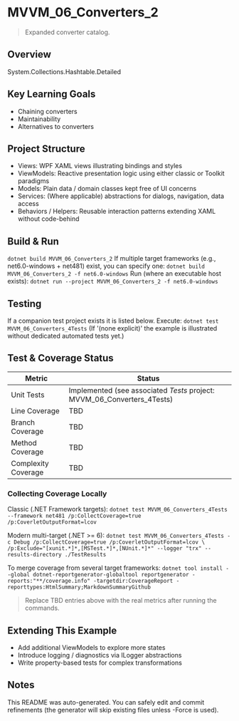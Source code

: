 ﻿# MVVM_06_Converters_2

> Expanded converter catalog.

## Overview
System.Collections.Hashtable.Detailed

## Key Learning Goals
- Chaining converters
- Maintainability
- Alternatives to converters

## Project Structure
- Views: WPF XAML views illustrating bindings and styles
- ViewModels: Reactive presentation logic using either classic or Toolkit paradigms
- Models: Plain data / domain classes kept free of UI concerns
- Services: (Where applicable) abstractions for dialogs, navigation, data access
- Behaviors / Helpers: Reusable interaction patterns extending XAML without code-behind

## Build & Run
`
dotnet build MVVM_06_Converters_2
`
If multiple target frameworks (e.g., net6.0-windows + net481) exist, you can specify one:
`
dotnet build MVVM_06_Converters_2 -f net6.0-windows
`
Run (where an executable host exists):
`
dotnet run --project MVVM_06_Converters_2 -f net6.0-windows
`

## Testing
If a companion test project exists it is listed below. Execute:
`
dotnet test MVVM_06_Converters_4Tests
`
(If '(none explicit)' the example is illustrated without dedicated automated tests yet.)

## Test & Coverage Status

| Metric | Status |
|--------|--------|
| Unit Tests | Implemented (see associated *Tests* project: MVVM_06_Converters_4Tests) |
| Line Coverage | TBD |
| Branch Coverage | TBD |
| Method Coverage | TBD |
| Complexity Coverage | TBD |

### Collecting Coverage Locally

Classic (.NET Framework targets):
`
dotnet test MVVM_06_Converters_4Tests --framework net481 /p:CollectCoverage=true /p:CoverletOutputFormat=lcov
`

Modern multi-target (.NET >= 6):
`
dotnet test MVVM_06_Converters_4Tests -c Debug /p:CollectCoverage=true /p:CoverletOutputFormat=lcov \
  /p:Exclude="[xunit.*]*,[MSTest.*]*,[NUnit.*]*" --logger "trx" --results-directory ./TestResults
`

To merge coverage from several target frameworks:
`
dotnet tool install --global dotnet-reportgenerator-globaltool
reportgenerator -reports:"**/coverage.info" -targetdir:CoverageReport -reporttypes:HtmlSummary;MarkdownSummaryGithub
`

> Replace TBD entries above with the real metrics after running the commands.

## Extending This Example
- Add additional ViewModels to explore more states
- Introduce logging / diagnostics via ILogger abstractions
- Write property-based tests for complex transformations

## Notes
This README was auto-generated. You can safely edit and commit refinements (the generator will skip existing files unless -Force is used).
